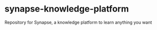 # synapse-knowledge-platform
Repository for Synapse, a knowledge platform to learn anything you want
